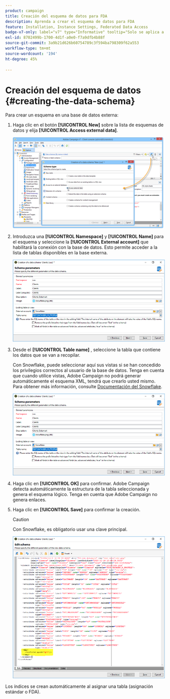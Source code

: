 ```yaml
---
product: campaign
title: Creación del esquema de datos para FDA
description: Aprenda a crear el esquema de datos para FDA
feature: Installation, Instance Settings, Federated Data Access
badge-v7-only: label="v7" type="Informative" tooltip="Solo se aplica a Campaign Classic v7"
exl-id: 8702499b-1700-4d1f-a0e0-f7a9dfb4b88f
source-git-commit: 3a9b21d626b60754789c3f594ba798309f62a553
workflow-type: tm+mt
source-wordcount: '194'
ht-degree: 45%

---
```


# Creación del esquema de datos {#creating-the-data-schema}



Para crear un esquema en una base de datos externa:

1. Haga clic en el botón **[!UICONTROL New]** sobre la lista de esquemas de datos y elija **[!UICONTROL Access external data]**.

   ![](assets/wf_new_schema_fda.png)

1. Introduzca una **[!UICONTROL Namespace]** y  **[!UICONTROL Name]** para el esquema y seleccione la **[!UICONTROL External account]** que habilitará la conexión con la base de datos. Esto permite acceder a la lista de tablas disponibles en la base externa.

   ![](assets/wf_new_schema_select_table_fda.png)

1. Desde el **[!UICONTROL Table name]** , seleccione la tabla que contiene los datos que se van a recopilar.

   Con Snowflake, puede seleccionar aquí sus vistas si se han concedido los privilegios correctos al usuario de la base de datos. Tenga en cuenta que cuando utilice vistas, Adobe Campaign no podrá generar automáticamente el esquema XML, tendrá que crearlo usted mismo. Para obtener más información, consulte [Documentación del Snowflake](https://docs.snowflake.com/en/user-guide/views-introduction.html).

   ![](assets/wf_new_schema_select_table_fda.png)

1. Haga clic en **[!UICONTROL OK]** para confirmar. Adobe Campaign detecta automáticamente la estructura de la tabla seleccionada y genera el esquema lógico. Tenga en cuenta que Adobe Campaign no genera enlaces.

1. Haga clic en **[!UICONTROL Save]** para confirmar la creación.

   >[!CAUTION]
   >
   >Con Snowflake, es obligatorio usar una clave principal.

   ![](assets/wf_new_schema_generate_fda.png)

Los índices se crean automáticamente al asignar una tabla (asignación estándar o FDA).
